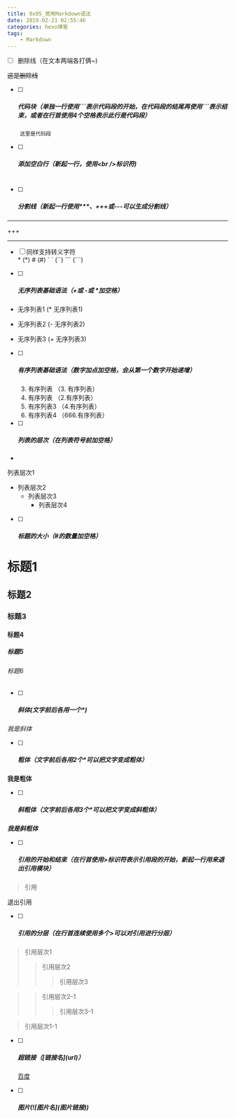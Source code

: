 ```yaml
---
title: 0x05_常用Markdown语法
date: 2019-02-21 02:55:46
categories: hexo博客
tags: 
	- Markdown
---
```


- [ ] 删除线（在文本两端各打俩~)

~~这是删除线~~

- [ ] ##### 代码块（单独一行使用\```表示代码段的开始，在代码段的结尾再使用\```表示结束，或者在行首使用4个空格表示此行是代码段）
```
    这里是代码段
```

- [ ] ##### 添加空白行（新起一行，使用\<br />标识符)
  <br />

  <!-- more -->

- [ ] ##### 分割线（新起一行使用***、+++或---可以生成分割线）
***

+++

---


- [ ] 同样支持转义字符 \
\*              (\*)
	\#              (\#)
	\` \`	  (\`\`)
\`\`\`         (\`\`\`)


- [ ] ##### 无序列表基础语法（+或 -或 *加空格）

* 无序列表1 	(* 无序列表1)
- 无序列表2	  (- 无序列表2)
+ 无序列表3          (+ 无序列表3)


- [ ] ##### 有序列表基础语法（数字加点加空格，会从第一个数字开始递增）


  3. 有序列表   	（3. 有序列表）
  2. 有序列表 	  （2.有序列表）
  4. 有序列表3         （4.有序列表）
  666. 有序列表4    （666.有序列表）

- [ ] ##### 列表的层次（在列表符号前加空格）


* 

  列表层次1
  * 列表层次2
    * 列表层次3
      * 列表层次4 

- [ ] ##### 标题的大小（#的数量加空格）

# 标题1
## 标题2
### 标题3
#### 标题4
##### 标题5
###### 标题6


- [ ] ##### 斜体(文字前后各用一个\*)
*我是斜体*

- [ ] ##### 粗体（文字前后各用2个*可以把文字变成粗体）
**我是粗体** 

- [ ] ##### 斜粗体（文字前后各用3个*可以把文字变成斜粗体）
***我是斜粗体***

- [ ] ##### 引用的开始和结束（在行首使用>标识符表示引用段的开始，新起一行用来退出引用模块）
> 引用

退出引用

- [ ]  ##### 引用的分层（在行首连续使用多个>可以对引用进行分层）

>引用层次1
>>引用层次2
>>
>>>引用层次3

>>引用层次2-1
>>
>>>引用层次3-1

>引用层次1-1

- [ ] ##### 超链接（\[链接名\](url)）

  [百度](http://www.baidu.com/)


- [ ] ##### 图片(\!\[图片名](图片链接))

  ![]()

